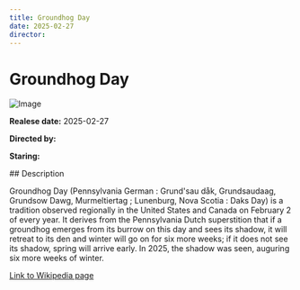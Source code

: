 ```yaml
---
title: Groundhog Day
date: 2025-02-27
director: 
---
```


# Groundhog Day
![Image](https://images.bauerhosting.com/legacy/media/5e67/b5d6/d5e0/0a70/f606/0d1a/2-groundhog-day.jpg?auto=format&amp;w=1440&amp;q=80)

<p><strong>Realese date:</strong> 2025-02-27</p>
<p><strong>Directed by:</strong> </p>
<p><strong>Staring:</strong> </p>
## Description
<p>Groundhog Day (Pennsylvania German : Grund'sau dåk, Grundsaudaag, Grundsow Dawg, Murmeltiertag ; Lunenburg, Nova Scotia : Daks Day) is a tradition observed regionally in the United States and Canada on February 2 of every year. It derives from the Pennsylvania Dutch superstition that if a groundhog emerges from its burrow on this day and sees its shadow, it will retreat to its den and winter will go on for six more weeks; if it does not see its shadow, spring will arrive early. In 2025, the shadow was seen, auguring six more weeks of winter.</p>

<a href="https://en.wikipedia.org/wiki/Groundhog_Day">Link to Wikipedia page</a>

